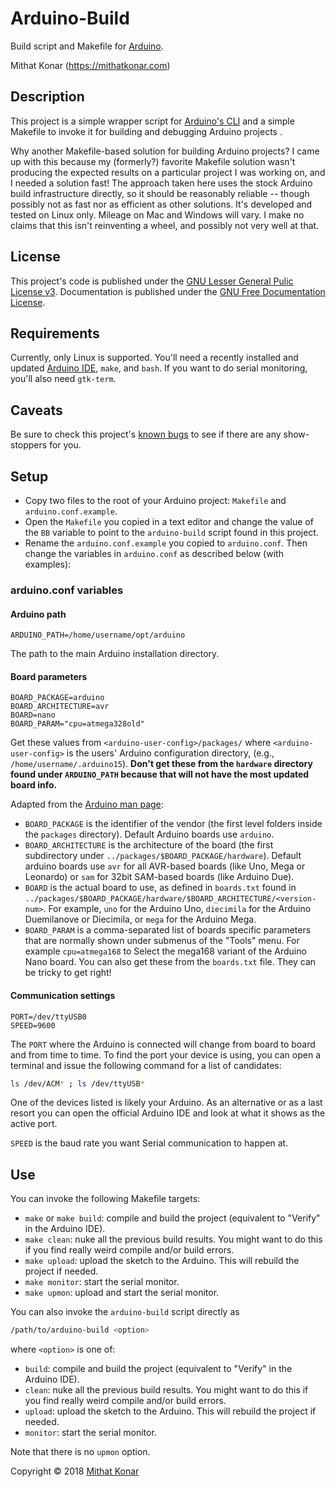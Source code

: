 Arduino-Build
============
Build script and Makefile for [Arduino](https://www.arduino.cc).

Mithat Konar (<https://mithatkonar.com>)

Description
----------
This project is a simple wrapper script for [Arduino's CLI](https://github.com/arduino/Arduino/blob/master/build/shared/manpage.adoc) and a simple Makefile to invoke it for building and debugging Arduino projects .

Why another Makefile-based solution for building Arduino projects? I came up with this because my (formerly?) favorite Makefile solution wasn't producing the expected results on a particular project I was working on, and I needed a solution fast! The approach taken here uses the stock Arduino build infrastructure directly, so it should be reasonably reliable -- though possibly not as fast nor as efficient as other solutions. It's developed and tested on Linux only. Mileage on Mac and Windows will vary. I make no claims that this isn't reinventing a wheel, and possibly not very well at that.

License
------
This project's code is published under the [GNU Lesser General Pulic License v3](https://www.gnu.org/licenses/lgpl-3.0.en.html). Documentation is published under the [GNU Free Documentation License](https://www.gnu.org/licenses/fdl.html).

Requirements
-----------
Currently, only Linux is supported. You'll need a recently installed and updated [Arduino IDE](https://www.arduino.cc/en/Main/Software), `make`, and `bash`. If you want to do serial monitoring, you'll also need `gtk-term`.

Caveats
-------
Be sure to check this project's [known bugs](https://github.com/mithat/arduino-build/issues) to see if there are any show-stoppers for you.

Setup
------------
* Copy two files to the root of your Arduino project: `Makefile` and `arduino.conf.example`.
* Open the `Makefile` you copied in a text editor and change the value of the `BB` variable to point to the `arduino-build` script found in this project.
* Rename the `arduino.conf.example` you copied to `arduino.conf`. Then change the variables in `arduino.conf` as described below (with examples):

### arduino.conf variables
#### Arduino path

    ARDUINO_PATH=/home/username/opt/arduino

The path to the main Arduino installation directory.

#### Board parameters

    BOARD_PACKAGE=arduino
    BOARD_ARCHITECTURE=avr
    BOARD=nano
    BOARD_PARAM="cpu=atmega328old"

Get these values  from `<arduino-user-config>/packages/` where `<arduino-user-config>` is the users' Arduino configuration directory,
(e.g., `/home/username/.arduino15`). **Don't get these from the `hardware` directory found under `ARDUINO_PATH` because that will not have the most updated board info.**

Adapted from the [Arduino man page]((https://github.com/arduino/Arduino/blob/master/build/shared/manpage.adoc)):

* `BOARD_PACKAGE` is the identifier of the vendor (the first level folders inside the `packages` directory). Default Arduino boards use `arduino`.
* `BOARD_ARCHITECTURE` is the architecture of the board (the first subdirectory under `../packages/$BOARD_PACKAGE/hardware`). Default arduino boards use `avr` for all AVR-based boards (like Uno, Mega or Leonardo) or `sam` for 32bit SAM-based boards (like Arduino Due).
* `BOARD` is the actual board to use, as defined in `boards.txt` found in `../packages/$BOARD_PACKAGE/hardware/$BOARD_ARCHITECTURE/<version-num>`. For example, `uno` for the Arduino Uno, `diecimila` for the Arduino Duemilanove or Diecimila, or `mega` for the Arduino Mega.
* `BOARD_PARAM` is a comma-separated list of boards specific parameters that are normally shown under submenus of the "Tools" menu. For example `cpu=atmega168` to Select the mega168 variant of the Arduino Nano board. You can also get these from the `boards.txt` file. They can be tricky to get right!

#### Communication settings
    PORT=/dev/ttyUSB0
    SPEED=9600

The `PORT` where the Arduino is connected will change from board to board and from time to time. To find the port your device is using, you can open a terminal and issue the following command for a list of candidates:

```bash
ls /dev/ACM* ; ls /dev/ttyUSB*
```

One of the devices listed is likely your Arduino. As an alternative or as a last resort you can open the official Arduino IDE and look at what it shows as the active port.

`SPEED` is the baud rate you want Serial communication to happen at.

Use
-----
You can invoke the following Makefile targets:

* `make` or `make build`: compile and build the project (equivalent to "Verify" in the Arduino IDE).
* `make clean`: nuke all the previous build results. You might want to do this if you find really weird compile and/or build errors.
* `make upload`: upload the sketch to the Arduino. This will rebuild the project if needed.
* `make monitor`: start the serial monitor.
* `make upmon`: upload and start the serial monitor.

You can also invoke the `arduino-build` script directly as

```bash
/path/to/arduino-build <option>
```

where `<option>` is one of:

* `build`: compile and build the project (equivalent to "Verify" in the Arduino IDE).
* `clean`: nuke all the previous build results. You might want to do this if you find really weird compile and/or build errors.
* `upload`: upload the sketch to the Arduino. This will rebuild the project if needed.
* `monitor`: start the serial monitor.

Note that there is no `upmon` option.

Copyright © 2018 [Mithat Konar](https://mithatkonar.com)
